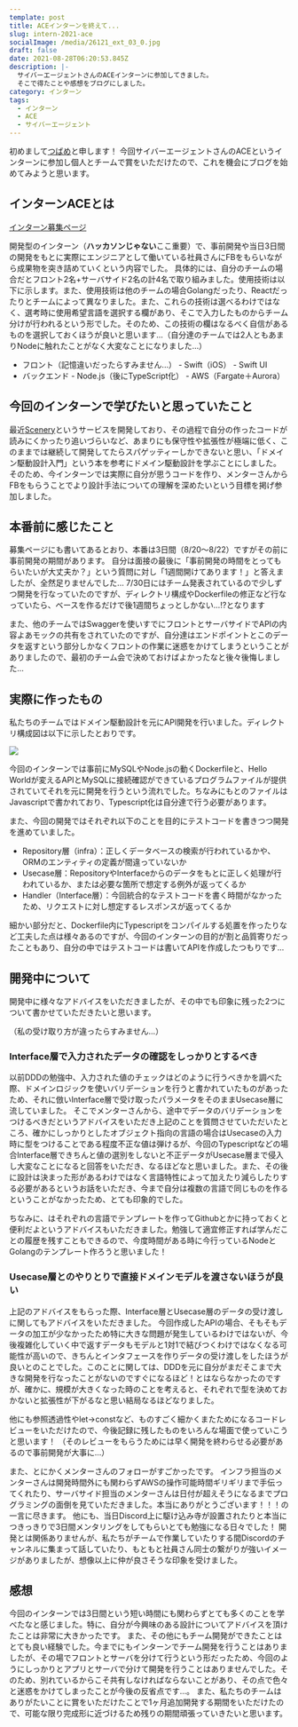 ```yaml
---
template: post
title: ACEインターンを終えて...
slug: intern-2021-ace
socialImage: /media/26121_ext_03_0.jpg
draft: false
date: 2021-08-28T06:20:53.845Z
description: |-
  サイバーエージェントさんのACEインターンに参加してきました。
  そこで得たことや感想をブログにしました。
category: インターン
tags:
  - インターン
  - ACE
  - サイバーエージェント
---
```

初めまして[つばめ](https://twitter.com/is_tsubame)と申します！
今回サイバーエージェントさんのACEというインターンに参加し個人とチームで賞をいただけたので、これを機会にブログを始めてみようと思います。

## インターンACEとは

[インターン募集ページ](https://www.cyberagent.co.jp/careers/students/event/detail/id=26121)

開発型のインターン（**ハッカソンじゃない**ここ重要）で、事前開発や当日3日間の開発をもとに実際にエンジニアとして働いている社員さんにFBをもらいながら成果物を突き詰めていくという内容でした。
具体的には、自分のチームの場合だとフロント2名+サーバサイド2名の計4名で取り組みました。使用技術は以下に示します。また、使用技術は他のチームの場合Golangだったり、Reactだったりとチームによって異なりました。また、これらの技術は選べるわけではなく、選考時に使用希望言語を選択する欄があり、そこで入力したものからチーム分けが行われるという形でした。そのため、この技術の欄はなるべく自信があるものを選択しておくほうが良いと思います...（自分達のチームでは2人ともあまりNodeに触れたことがなく大変なことになりました...）

* フロント（記憶違いだったらすみません...）
  		- Swift（iOS）
  		- Swift UI
* バックエンド
  		- Node.js（後にTypeScript化）
  		- AWS（Fargate＋Aurora）

## 今回のインターンで学びたいと思っていたこと

最近[Scenery](https://scenery.cam)というサービスを開発しており、その過程で自分の作ったコードが読みにくかったり追いづらいなど、あまりにも保守性や拡張性が極端に低く、このままでは継続して開発してたらスパゲッティーしかできないと思い、「ドメイン駆動設計入門」という本を参考にドメイン駆動設計を学ぶことにしました。
そのため、今インターンでは実際に自分が思うコードを作り、メンターさんからFBをもらうことでより設計手法についての理解を深めたいという目標を掲げ参加しました。

## 本番前に感じたこと

募集ページにも書いてあるとおり、本番は3日間（8/20〜8/22）ですがその前に事前開発の期間があります。
自分は面接の最後に「事前開発の時間をとってもらいたいが大丈夫か？」という質問に対し「1週間開けてあります！」と答えましたが、全然足りませんでした...
7/30日にはチーム発表されているので少しずつ開発を行なっていたのですが、ディレクトリ構成やDockerfileの修正など行なっていたら、ベースを作るだけで後1週間ちょっとしかない...!?となります

また、他のチームではSwaggerを使いすでにフロントとサーバサイドでAPIの内容よあモックの共有をされていたのですが、自分達はエンドポイントとこのデータを返すという部分しかなくフロントの作業に迷惑をかけてしまうということがありましたので、最初のチーム会で決めておけばよかったなと後々後悔しました...

## 実際に作ったもの

私たちのチームではドメイン駆動設計を元にAPI開発を行いました。ディレクトリ構成図は以下に示したとおりです。

![](/media/スクリーンショット-2021-08-28-15.31.12.png)

今回のインターンでは事前にMySQLやNode.jsの動くDockerfileと、Hello Worldが変えるAPIとMySQLに接続確認ができているプログラムファイルが提供されていてそれを元に開発を行うという流れでした。ちなみにもとのファイルはJavascriptで書かれており、Typescript化は自分達で行う必要があります。

また、今回の開発ではそれぞれ以下のことを目的にテストコードを書きつつ開発を進めていました。

* Repository層（infra）：正しくデータベースの検索が行われているかや、ORMのエンティティの定義が間違っていないか
* Usecase層：RepositoryやInterfaceからのデータをもとに正しく処理が行われているか、または必要な箇所で想定する例外が返ってくるか
* Handler（Interface層）：今回統合的なテストコードを書く時間がなかったため、リクエストに対し想定するレスポンスが返ってくるか

細かい部分だと、Dockerfile内にTypescriptをコンパイルする処置を作ったりなど工夫した点は様々あるのですが、今回のインターンの目的が割と品質寄りだったこともあり、自分の中ではテストコードは書いてAPIを作成したつもりです...

## 開発中について

開発中に様々なアドバイスをいただきましたが、その中でも印象に残った2つについて書かせていただきたいと思います。

（私の受け取り方が違ったらすみません...）

### Interface層で入力されたデータの確認をしっかりとするべき

以前DDDの勉強中、入力された値のチェックはどのように行うべきかを調べた際、ドメインロジックを使いバリデーションを行うと書かれていたものがあったため、それに倣いInterface層で受け取ったパラメータをそのままUsecase層に流していました。
そこでメンターさんから、途中でデータのバリデーションをつけるべきだというアドバイスをいただき上記のことを質問させていただいたところ、確かにしっかりとしたオブジェクト指向の言語の場合はUsecaseの入力時に型をつけることである程度不正な値は弾けるが、今回のTypescriptなどの場合Interface層できちんと値の選別をしないと不正データがUsecase層まで侵入し大変なことになると回答をいただき、なるほどなと思いました。また、その後に設計は決まった形があるわけではなく言語特性によって加えたり減らしたりする必要があるというお話をいただき、今まで自分は複数の言語で同じものを作るということがなかったため、とても印象的でした。

ちなみに、はそれぞれの言語でテンプレートを作ってGithubとかに持っておくと便利だよというアドバイスもいただきました。勉強して適宜修正すれば学んだことの履歴を残すこともできるので、今度時間がある時に今行っているNodeとGolangのテンプレート作ろうと思いました！

### Usecase層とのやりとりで直接ドメインモデルを渡さないほうが良い

上記のアドバイスをもらった際、Interface層とUsecase層のデータの受け渡しに関してもアドバイスをいただきました。
今回作成したAPIの場合、そもそもデータの加工が少なかったため特に大きな問題が発生しているわけではないが、今後複雑化していく中で返すデータもモデルと1対1で結びつくわけではなくなる可能性が高いので、きちんとインタフェースを作りデータの受け渡しをしたほうが良いとのことでした。このことに関しては、DDDを元に自分がまだそこまで大きな開発を行なったことがないのですぐになるほど！とはならなかったのですが、確かに、規模が大きくなった時のことを考えると、それぞれで型を決めておかないと拡張性が下がるなと思い結局なるほどなりました。

他にも参照透過性やlet→constなど、ものすごく細かくまたためになるコードレビューをいただけたので、今後記録に残したものをいろんな場面で使っていこうと思います！
（そのレビューをもらうためには早く開発を終わらせる必要があるので事前開発が大事に...）

また、とにかくメンターさんのフォローがすごかったです。
インフラ担当のメンターさんは開発時間外にも関わらずAWSの操作可能時間ギリギリまで手伝ってくれたり、サーバサイド担当のメンターさんは日付が超えそうになるまでプログラミングの面倒を見ていただきました。本当にありがとうございます！！！の一言に尽きます。
他にも、当日Discord上に駆け込み寺が設置されたりと本当につきっきりで3日間メンタリングをしてもらいとても勉強になる日々でした！
開発とは関係ありませんが、私たちがチームで作業していたりする間Discordのチャンネルに集まって話していたり、もともと社員さん同士の繋がりが強いイメージがありましたが、想像以上に仲が良さそうな印象を受けました。

## 感想

今回のインターンでは3日間という短い時間にも関わらずとても多くのことを学べたなと感じました。特に、自分が今興味のある設計についてアドバイスを頂けたことは非常に大きかったです。
また、その他にもチーム開発ができたことはとても良い経験でした。今までにもインターンでチーム開発を行うことはありましたが、その場でフロントとサーバを分けて行うという形だったため、今回のようにしっかりとアプリとサーバで分けて開発を行うことはありませんでした。そのため、別れているからこそ共有しなければならないことがあり、その点で色々と迷惑をかけてしまったことが今後の反省点です...。
また、私たちのチームはありがたいことに賞をいただけたことで1ヶ月追加開発する期間をいただけたので、可能な限り完成形に近づけるため残りの期間頑張っていきたいと思います。
